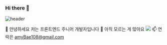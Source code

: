 ### Hi there 👋


![header](https://capsule-render.vercel.app/api?type=wave&color=auto&height=300&section=header&text=capsule%20render&fontSize=90)

 🌱 안녕하세요 저는 프론트엔드 주니어 개발자입니다
 🤔 아직 모르는 게 많아요
 <img src="https://img.shields.io/badge/뱃지레이블-배경색?style=뱃지모양&logo=로고&logoColor=로고색상"/>
 📫 연락은 amyBae108@gmail.com 
